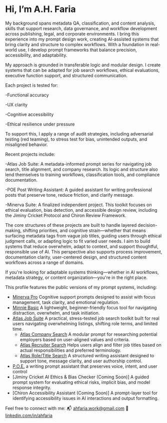# Hi, I’m A.H. Faria

My background spans metadata QA, classification, and content analysis, skills that support research, data governance, and workflow development across publishing, legal, and corporate environments. I bring this experience into my prompt design work, creating AI-assisted systems that bring clarity and structure to complex workflows. With a foundation in real-world use, I develop prompt frameworks that balance precision, accessibility, and adaptability.

My approach is grounded in transferable logic and modular design. I create systems that can be adapted for job search workflows, ethical evaluations, executive function support, and structured communication. 

Each project is tested for:

-Functional accuracy

-UX clarity

-Cognitive accessibility

-Ethical resilience under pressure

To support this, I apply a range of audit strategies, including adversarial testing (red teaming), to stress test for bias, unintended outputs, and misaligned behavior.


Recent projects include:

-Atlas Job Suite: A metadata-informed prompt series for navigating job search, title alignment, and company research. Its logic and structure also lend themselves to training workflows, classification tools, and compliance documentation.

-POE Post Writing Assistant: A guided assistant for writing professional posts that preserve tone, reduce friction, and clarify message.

-Minerva Suite: A finalized independent project. This toolkit focuses on ethical evaluation, bias detection, and accessible design review, including the Jiminy Cricket Protocol and Chiron Review Framework.

The core structures of these projects are built to handle layered decision-making, shifting priorities, and cognitive strain—whether that means surfacing metadata tags from vague job titles, guiding users through ethical judgment calls, or adapting logic to fit varied user needs. I aim to build systems that reduce overwhelm, adapt to context, and support thoughtful, responsible use of AI. This perspective also supports process improvement, documentation clarity, user-centered design, and structured content workflows across a range of domains.

If you're looking for adaptable systems thinking—whether in AI workflows, metadata strategy, or content organization—you're in the right place.

This profile features the public versions of my prompt systems, including:

- [Minerva Pro](https://github.com/AHFaria/minerva-suite-pro-v3-5) Cognitive support prompts designed to assist with focus management, task clarity, and emotional regulation.  
- [Minnie Basic](https://github.com/AHFaria/minerva-suite-minnie-basic-v3-5) A lightweight, beginner-friendly focus tool for navigating distraction, overwhelm, and task initiation.
- [Atlas Job Suite](https://github.com/AHFaria/atlas-suite-job-search-pro-v4-2) A practical, stress-tested job search toolkit built for real users navigating overwhelming listings, shifting role terms, and limited time.
  - [Atlas Company Search](https://github.com/AHFaria/docs-atlas-suite-company-search-v1-1-2) A modular prompt for researching potential employers based on user-aligned values and criteria.
  - [Atlas Recruiter Search](https://github.com/AHFaria/docs-atlas-suite-recruiter-partner-prompt-v1-1/tree/main) Helps users align and filter job titles based on actual responsibilities and preferred terminology.
  - [Atlas Role/Title Search](https://github.com/AHFaria/atlas-suite-role-title-assistant-v1-1) A structured writing assistant designed to support tone, message clarity, and user authorship control.
- [P.O.E.](https://github.com/AHFaria/poe-post-writing-assistant-v1-0/tree/main) a writing prompt assistant that preserves voice, intent, and user control
- [Jiminy Cricket AI Ethics & Bias Checker (Coming Soon)] A guided prompt system for evaluating ethical risks, implicit bias, and model response integrity.
- [Chiron Accessibility Assistant (Coming Soon)] A prompt-layer tool for identifying accessibility issues in AI interactions and output formatting.


Feel free to connect with me:
📬 [ahfaria.work@gmail.com](mailto:ahfaria.work@gmail.com)
🔗 [linkedin.com/in/ahfaria](https://linkedin.com/in/ahfaria)
